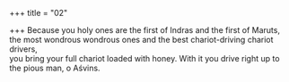 +++
title = "02"

+++
Because you holy ones are the first of Indras and the first of Maruts, the  most wondrous wondrous ones and the best chariot-driving chariot  drivers,  
you bring your full chariot loaded with honey. With it you drive right up  to the pious man, o Aśvins.  